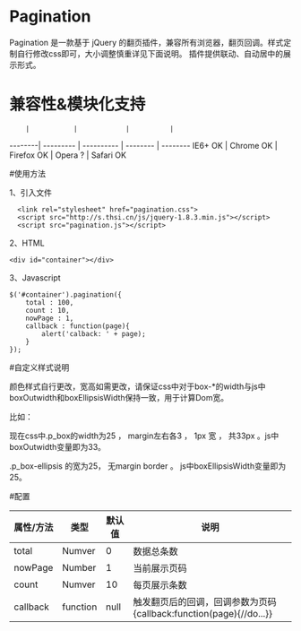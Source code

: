 # Pagination
Pagination 是一款基于 jQuery 的翻页插件，兼容所有浏览器，翻页回调。样式定制自行修改css即可，大小调整慎重详见下面说明。
插件提供联动、自动居中的展示形式。

# 兼容性&模块化支持
  
        |           |            |          |         
--------| --------- | ---------- | -------- | --------
IE6+ OK	| Chrome OK	| Firefox OK |	Opera ?	| Safari OK

#使用方法

1、引入文件
```
  <link rel="stylesheet" href="pagination.css">
  <script src="http://s.thsi.cn/js/jquery-1.8.3.min.js"></script>
  <script src="pagination.js"></script>
```
2、HTML
```
<div id="container"></div>
```
3、Javascript
```
$('#container').pagination({
	total : 100,
	count : 10,
	nowPage : 1,
	callback : function(page){
		alert('calback: ' + page);
	}
});
```

#自定义样式说明

颜色样式自行更改，宽高如需更改，请保证css中对于box-*的width与js中boxOutwidth和boxEllipsisWidth保持一致，用于计算Dom宽。

比如： 

现在css中.p_box的width为25 ， margin左右各3 ， 1px 宽 ， 共33px 。js中boxOutwidth变量即为33。 

.p_box-ellipsis 的宽为25， 无margin border 。 js中boxEllipsisWidth变量即为25。

#配置

属性/方法	| 类型	    | 默认值	| 说明
-------- | ---      | ----- | ----
total    | Numver   |	0	    | 数据总条数
nowPage	 | Number	  | 1	    | 当前展示页码
count	   | Numver	  | 10    |	每页展示条数
callback | function	| null  |	触发翻页后的回调，回调参数为页码 {callback:function(page){//do...}}
